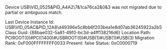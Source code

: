 Device USB\VID_0525&PID_A4A2\7&1ca76ca2&0&3 was not migrated due to partial or ambiguous match.

Last Device Instance Id: USB\VID_05AC&PID_12A8\d49396e5c8bb6f203bea1e8d07ab36245922a2b5
Class Guid: {88bae032-5a81-49f0-bc3d-a4ff138216d6}
Location Path: PCIROOT(0)#PCI(1400)#USBROOT(0)#USB(1)#USB(1)#USB(3)
Migration Rank: 0xF000FFFFFFFF0033
Present: false
Status: 0xC0000719